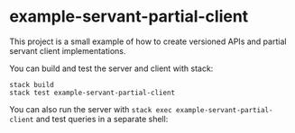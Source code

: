# example-servant-partial-client

This project is a small example of how to create versioned APIs and partial
servant client implementations.

You can build and test the server and client with stack:

```
stack build
stack test example-servant-partial-client
```

You can also run the server with `stack exec example-servant-partial-client` and
test queries in a separate shell:

```
```
